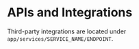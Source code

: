 # APIs and Integrations

Third-party integrations are located under `app/services/SERVICE_NAME/ENDPOINT`.
